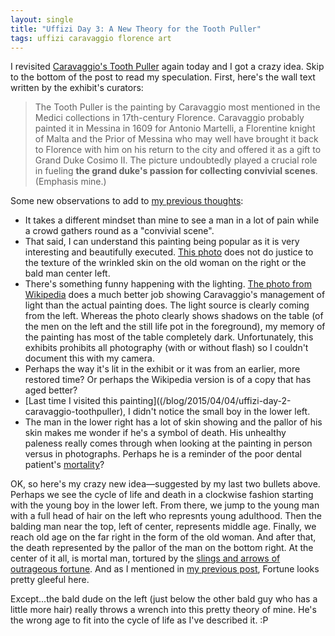 ```yaml
---
layout: single
title: "Uffizi Day 3: A New Theory for the Tooth Puller"
tags: uffizi caravaggio florence art
---
```


I revisited [Caravaggio's Tooth Puller](/blog/2015/04/04/uffizi-day-2-caravaggio-toothpuller) again today and I got a crazy idea. Skip to the bottom of the post to read my speculation. First, here's the wall text written by the exhibit's curators:

>The Tooth Puller is the painting by Caravaggio most mentioned in the Medici collections in 17th-century Florence. Caravaggio probably painted it in Messina in 1609 for Antonio Martelli, a Florentine knight of Malta and the Prior of Messina who may well have brought it back to Florence with him on his return to the city and offered it as a gift to Grand Duke Cosimo II. The picture undoubtedly played a crucial role in fueling **the grand duke's passion for collecting convivial scenes**. (Emphasis mine.)

Some new observations to add to [my previous thoughts](/blog/2015/04/04/uffizi-day-2-caravaggio-toothpuller):

* It takes a different mindset than mine to see a man in a lot of pain while a crowd gathers round as a "convivial scene".
* That said, I can understand this painting being popular as it is very interesting and beautifully executed. [This photo](http://en.wikipedia.org/wiki/Paintings_attributed_to_Caravaggio#/media/File:Toothpuller.jpg) does not do justice to the texture of the wrinkled skin on the old woman on the right or the bald man center left.
* There's something funny happening with the lighting. [The photo from Wikipedia](http://en.wikipedia.org/wiki/Paintings_attributed_to_Caravaggio#/media/File:Toothpuller.jpg) does a much better job showing Caravaggio's management of light than the actual painting does. The light source is clearly coming from the left. Whereas the photo clearly shows shadows on the table (of the men on the left and the still life pot in the foreground), my memory of the painting has most of the table completely dark. Unfortunately, this exhibits prohibits all photography (with or without flash) so I couldn't document this with my camera.
* Perhaps the way it's lit in the exhibit or it was from an earlier, more restored time? Or perhaps the Wikipedia version is of a copy that has aged better?
* [Last time I visited this painting]((/blog/2015/04/04/uffizi-day-2-caravaggio-toothpuller), I didn't notice the small boy in the lower left. 
* The man in the lower right has a lot of skin showing and the pallor of his skin makes me wonder if he's a symbol of death. His unhealthy paleness really comes through when looking at the painting in person versus in photographs. Perhaps he is a reminder of the poor dental patient's [mortality](http://en.wikipedia.org/wiki/Memento_mori)?

OK, so here's my crazy new idea—suggested by my last two bullets above. Perhaps we see the cycle of life and death in a clockwise fashion starting with the young boy in the lower left. From there, we jump to the young man with a full head of hair on the left who represnts young adulthood. Then the balding man near the top, left of center, represents middle age. Finally, we reach old age on the far right in the form of the old woman. And after that, the death represented by the pallor of the man on the bottom right. At the center of it all, is mortal man, tortured by the [slings and arrows of outrageous fortune](http://en.wikipedia.org/wiki/To_be,_or_not_to_be#Text).  And as I mentioned in [my previous post](/blog/2015/04/04/uffizi-day-2-caravaggio-toothpuller), Fortune looks pretty gleeful here.

Except...the bald dude on the left (just below the other bald guy who has a little more hair) really throws a wrench into this pretty theory of mine. He's the wrong age to fit into the cycle of life as I've described it. :P